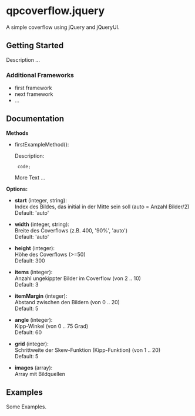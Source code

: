 # qpcoverflow.jquery

A simple coverflow using jQuery and jQueryUI.

## Getting Started

Description ...

### Additional Frameworks
- first framework
- next framework
- ...

## Documentation

**Methods**

 - firstExampleMethod():

    Description:

    ` code;`

    More Text ...


**Options:**




- __start__ (integer, string):  
	Index des Bildes, das initial in der Mitte sein soll (auto = Anzahl Bilder/2)  
	Default: 'auto'

- __width__ (integer, string):  
	Breite des Coverflows (z.B. 400, '90%', 'auto')  
	Default: 'auto'

- __height__ (integer):  
	Höhe des Coverflows (>=50)  
	Default: 300

- __items__ (integer):  
	Anzahl ungekippter Bilder im Coverflow (von 2 .. 10)  
	Default: 3

- __itemMargin__ (integer):  
	Abstand zwischen den Bildern (von 0 .. 20)  
	Default: 5

- __angle__ (integer):  
	Kipp-Winkel (von 0 .. 75 Grad)  
	Default: 60

- __grid__ (integer):  
	Schrittweite der Skew-Funktion (Kipp-Funktion) (von 1 .. 20)  
	Default: 5

- __images__ (array):  
	Array mit Bildquellen


## Examples

Some Examples.
